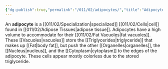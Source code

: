 ```yaml
---
{"dg-publish":true,"permalink":"/011/02/adipocytes/","title":"Adipocytes","tags":["BIOL422"],"noteIcon":"1","created":"2024-09-26T13:45:04.061-07:00","updated":"2024-09-26T15:02:23.666-07:00"}
---
```


An **adipocyte** is a [[011/02/Specialization\|specialized]] [[011/02/Cells\|cell]] found in [[011/02/Adipose Tissues\|adipose tissue]]. Adipocytes have a high volume to accommodate for their [[011/02/Fat Vacuoles\|fat vacuoles]]. These [[Vacuoles\|vacuoles]] store the [[Triglycerides\|triglyceride]] that makes up [[Fat\|body fat]], but push the other [[Organelles\|organelles]], the [[Nucleus\|nucleus]], and the [[Cytoplasm\|cytoplasm]] to the edges of the adipocyte. These cells appear mostly colorless due to the stored triglyceride.